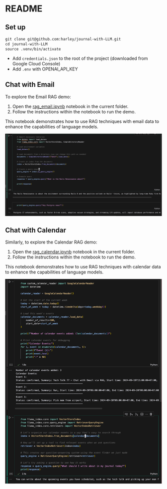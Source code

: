 # README



## Set up

```
git clone git@github.com:harley/journal-with-LLM.git
cd journal-with-LLM
source .venv/bin/activate
```

- Add `credentials.json` to the root of the project (downloaded from Google Cloud Console)
- Add `.env` with OPENAI_API_KEY

## Chat with Email

To explore the Email RAG demo:

1. Open the [rag_email.ipynb](rag_email.ipynb) notebook in the current folder.
2. Follow the instructions within the notebook to run the demo.

This notebook demonstrates how to use RAG techniques with email data to enhance the capabilities of language models.

![](assets/chat-with-email.png)



## Chat with Calendar

Similarly, to explore the Calendar RAG demo:

1. Open the [rag_calendar.ipynb](rag_calendar.ipynb) notebook in the current folder.
2. Follow the instructions within the notebook to run the demo.

This notebook demonstrates how to use RAG techniques with calendar data to enhance the capabilities of language models.

![](assets/chat-with-calendar.png)